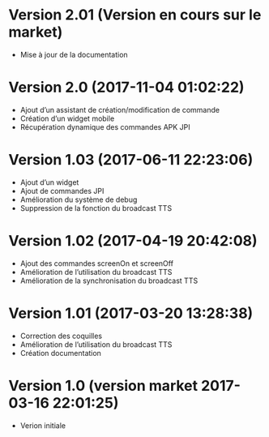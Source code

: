 
Version 2.01 (Version en cours sur le market)
===
- Mise à jour de la documentation

Version 2.0 (2017-11-04 01:02:22)
===
- Ajout d’un assistant de création/modification de commande
- Création d’un widget mobile
- Récupération dynamique des commandes APK JPI

Version 1.03 (2017-06-11 22:23:06)
===
- Ajout d’un widget
- Ajout de commandes JPI
- Amélioration du système de debug
- Suppression de la fonction du broadcast TTS

Version 1.02 (2017-04-19 20:42:08)
===
- Ajout des commandes screenOn et screenOff
- Amélioration de l’utilisation du broadcast TTS
- Amélioration de la synchronisation du broadcast TTS

Version 1.01 (2017-03-20 13:28:38)
===
- Correction des coquilles
- Amélioration de l’utilisation du broadcast TTS
- Création documentation

Version 1.0 (version market 2017-03-16 22:01:25)
===
- Verion initiale
